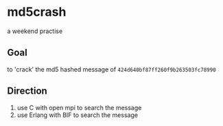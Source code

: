 # md5crash
a weekend practise

## Goal
to 'crack' the md5 hashed message of `424d640bf87ff260f9b263503fc78990`

## Direction
1. use C with open mpi to search the message
2. use Erlang with BIF to search the message
